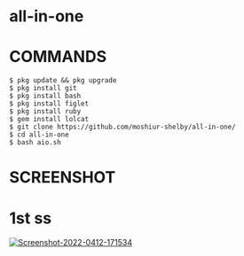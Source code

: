 # all-in-one





# COMMANDS


````
$ pkg update && pkg upgrade 
$ pkg install git 
$ pkg install bash 
$ pkg install figlet 
$ pkg install ruby 
$ gem install lolcat 
$ git clone https://github.com/moshiur-shelby/all-in-one/ 
$ cd all-in-one 
$ bash aio.sh 
````


# SCREENSHOT 

# 1st ss 
<a href="https://imgbb.com/"><img src="https://i.ibb.co/1zvnw2N/Screenshot-2022-0412-171534.png" alt="Screenshot-2022-0412-171534" border="0"></a>

